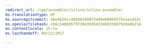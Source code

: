 ```yaml
---
redirect_url: /cpp/assembler/inline/inline-assembler
ms.translationtype: HT
ms.sourcegitcommit: 26e4b29cc488ddc69872a90a00d66575eaacd1dc
ms.openlocfilehash: cb6c54b0d579738d3505d23488338d7920a8b214
ms.contentlocale: zh-tw
ms.lasthandoff: 09/22/2017

---
```


